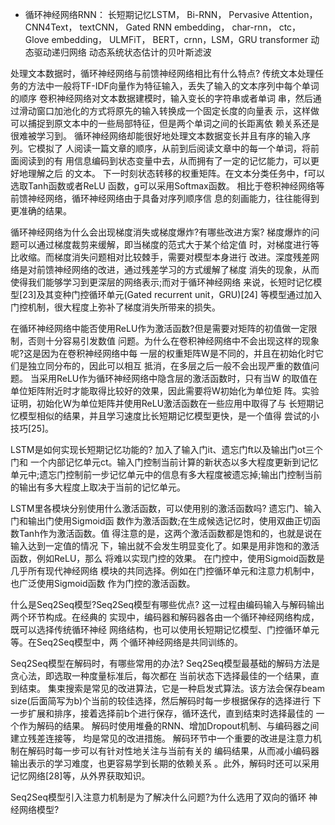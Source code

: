 - 循环神经网络RNN：
    长短期记忆LSTM，
    Bi-RNN，
    Pervasive Attention，
    CNN4Text，
    textCNN，
    Gated RNN
    embedding，
    char-rnn，
    ctc，
    Glove embedding，
    ULMFiT，
    BERT，crnn，LSM，GRU
    transformer
    动态驱动递归网络
    动态系统状态估计的贝叶斯滤波


处理文本数据时，循环神经网络与前馈神经网络相比有什么特点?
传统文本处理任务的方法中一般将TF-IDF向量作为特征输入，丢失了输入的文本序列中每个单词的顺序
卷积神经网络对文本数据建模时，输入变长的字符串或者单词 串，然后通过滑动窗口加池化的方式将原先的输入转换成一个固定长度的向量表 示，这样做可以捕捉到原文本中的一些局部特征，但是两个单词之间的长距离依 赖关系还是很难被学习到。
循环神经网络却能很好地处理文本数据变长并且有序的输入序列。它模拟了 人阅读一篇文章的顺序，从前到后阅读文章中的每一个单词，将前面阅读到的有 用信息编码到状态变量中去，从而拥有了一定的记忆能力，可以更好地理解之后 的文本。
下一时刻状态转移的权重矩阵。在文本分类任务中，f可以选取Tanh函数或者ReLU 函数，g可以采用Softmax函数。
相比于卷积神经网络等前馈神经网络，循环神经网络由于具备对序列顺序信 息的刻画能力，往往能得到更准确的结果。



循环神经网络为什么会出现梯度消失或梯度爆炸?有哪些改进方案?
梯度爆炸的问题可以通过梯度裁剪来缓解，即当梯度的范式大于某个给定值 时，对梯度进行等比收缩。而梯度消失问题相对比较棘手，需要对模型本身进行 改进。深度残差网络是对前馈神经网络的改进，通过残差学习的方式缓解了梯度 消失的现象，从而使得我们能够学习到更深层的网络表示;而对于循环神经网络 来说，长短时记忆模型[23]及其变种门控循环单元(Gated recurrent unit，GRU)[24] 等模型通过加入门控机制，很大程度上弥补了梯度消失所带来的损失。


在循环神经网络中能否使用ReLU作为激活函数?但是需要对矩阵的初值做一定限制，否则十分容易引发数值 问题。为什么在卷积神经网络中不会出现这样的现象呢?这是因为在卷积神经网络中每 一层的权重矩阵W是不同的，并且在初始化时它们是独立同分布的，因此可以相互 抵消，在多层之后一般不会出现严重的数值问题。
当采用ReLU作为循环神经网络中隐含层的激活函数时，只有当W 的取值在单位矩阵附近时才能取得比较好的效果，因此需要将W初始化为单位矩 阵。实验证明，初始化W为单位矩阵并使用ReLU激活函数在一些应用中取得了与 长短期记忆模型相似的结果，并且学习速度比长短期记忆模型更快，是一个值得 尝试的小技巧[25]。



LSTM是如何实现长短期记忆功能的?
加入了输入门it、遗忘门ft以及输出门ot三个门和 一个内部记忆单元ct。输入门控制当前计算的新状态以多大程度更新到记忆单元中;遗忘门控制前一步记忆单元中的信息有多大程度被遗忘掉;输出门控制当前 的输出有多大程度上取决于当前的记忆单元。

LSTM里各模块分别使用什么激活函数，可以使用别的激活函数吗?
遗忘门、输入门和输出门使用Sigmoid函 数作为激活函数;在生成候选记忆时，使用双曲正切函数Tanh作为激活函数。值 得注意的是，这两个激活函数都是饱和的，也就是说在输入达到一定值的情况 下，输出就不会发生明显变化了。如果是用非饱和的激活函数，例如ReLU，那么 将难以实现门控的效果。 在门控中，使用Sigmoid函数是几乎所有现代神经网络 模块的共同选择。例如在门控循环单元和注意力机制中，也广泛使用Sigmoid函数 作为门控的激活函数。


什么是Seq2Seq模型?Seq2Seq模型有哪些优点?
这一过程由编码输入与解码输出两个环节构成。在经典的 实现中，编码器和解码器各由一个循环神经网络构成，既可以选择传统循环神经 网络结构，也可以使用长短期记忆模型、门控循环单元等。在Seq2Seq模型中，两 个循环神经网络是共同训练的。

Seq2Seq模型在解码时，有哪些常用的办法?
Seq2Seq模型最基础的解码方法是贪心法，即选取一种度量标准后，每次都在 当前状态下选择最佳的一个结果，直到结束。
集束搜索是常见的改进算法，它是一种启发式算法。该方法会保存beam size(后面简写为b)个当前的较佳选择，然后解码时每一步根据保存的选择进行 下一步扩展和排序，接着选择前b个进行保存，循环迭代，直到结束时选择最佳的 一个作为解码的结果。
解码时使用堆叠的RNN、增加Dropout机制、与编码器之间建立残差连接等， 均是常见的改进措施。
解码环节中一个重要的改进是注意力机制在解码时每一步可以有针对性地关注与当前有关的 编码结果，从而减小编码器输出表示的学习难度，也更容易学到长期的依赖关系 。此外，解码时还可以采用记忆网络[28]等，从外界获取知识。


Seq2Seq模型引入注意力机制是为了解决什么问题?为什么选用了双向的循环 神经网络模型?





